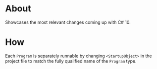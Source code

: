 # About
Showcases the most relevant changes coming up with C# 10.

# How
Each `Program` is separately runnable by changing `<StartupObject>` in the project file to match the fully qualified name of the `Program` type.
